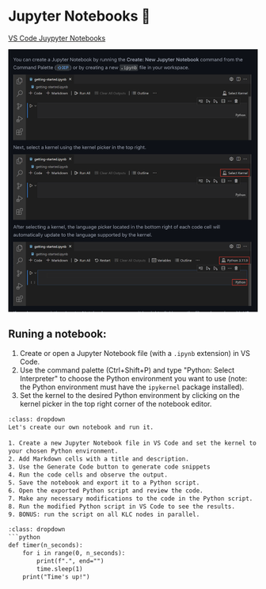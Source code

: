 # Jupyter Notebooks 📓

[VS Code Juypyter Notebooks](https://code.visualstudio.com/docs/datascience/jupyter-notebooks)

![VS Code](./images/vscode-jupyter.png)

## Runing a notebook:

1. Create or open a Jupyter Notebook file (with a `.ipynb` extension) in VS Code.
2. Use the command palette (Ctrl+Shift+P) and type "Python: Select Interpreter" to choose the Python environment you want to use (note: the Python environment must have the `ipykernel` package installed).
3. Set the kernel to the desired Python environment by clicking on the kernel picker in the top right corner of the notebook editor.


```{admonition} Exercise
:class: dropdown
Let's create our own notebook and run it.

1. Create a new Jupyter Notebook file in VS Code and set the kernel to your chosen Python environment.
2. Add Markdown cells with a title and description.
3. Use the Generate Code button to generate code snippets
4. Run the code cells and observe the output.
5. Save the notebook and export it to a Python script.
6. Open the exported Python script and review the code.
7. Make any necessary modifications to the code in the Python script.
8. Run the modified Python script in VS Code to see the results.
9. BONUS: run the script on all KLC nodes in parallel.
```


```{admonition} Example Code
:class: dropdown
```python
def timer(n_seconds):
    for i in range(0, n_seconds):
        print(f".", end="")
        time.sleep(1)
    print("Time's up!")
```

